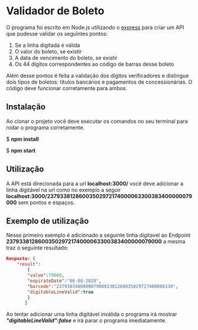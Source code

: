 # Validador de Boleto

O programa foi escrito em Node.js utilizando o [express](https://www.npmjs.com/package/express) para criar um API que pudesse validar os seguintes pontos:

1. Se a linha digitada é válida
2. O valor do boleto, se existir
3. A data de vencimento do boleto, se existir
4. Os 44 dígitos correspondentes ao código de barras desse boleto

Além desse pontos é feita a validação dos dígitos verificadores e distingue dois tipos de boletos: títulos bancários e pagamentos de concessionárias. O código deve funcionar corretamente para ambos.

## Instalação

Ao clonar o projeto você deve executar os comandos no seu terminal para rodar o programa corretamente.

$ **npm install** 

$ **npm start**

## Utilização

A API está direcionada para a url **localhost:3000/** você deve adicionar a linha digitável na url como no exemplo a seguir **localhost:3000/23793381286003502972174000063300383400000079000** sem pontos e espaços.

## Exemplo de utilização

Nesse primeiro exemplo é adicionado a seguinte linha digitavel ao Endpoint **23793381286003502972174000063300383400000079000** a mesma traz o seguinte resultado:

```json
Resposta: {
	"result":
		{
		"value":79000,
		"expirateDate":"06-08-2020",
		"barcode":"23793834000000790003381260035029727400006330",
		"digitableLineValid":true
		}
	   } 
```

Ao tentar adicionar uma linha digitável inválida o programa irá mostrar ***"digitableLineValid":false*** e irá parar o programa imediatamente.

